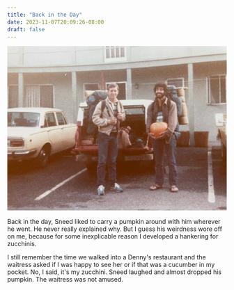 ```yaml
---
title: "Back in the Day"
date: 2023-11-07T20:09:26-08:00
draft: false
---
```



<center>

![picture of covid](/images/back-in-the-day.jpg)

</center>


Back in the day, Sneed liked to carry a pumpkin around with him
wherever he went. He never really explained why. But I guess his
weirdness wore off on me, because for some inexplicable reason I
developed a hankering for zucchinis.

I still remember the time we walked into a Denny's restaurant and the
waitress asked if I was happy to see her or if that was a cucumber in
my pocket. No, I said, it's my zucchini. Sneed laughed and almost
dropped his pumpkin. The waitress was not amused.

